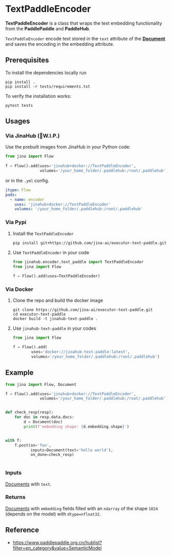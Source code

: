 # TextPaddleEncoder

**TextPaddleEncoder** is a class that wraps the text embedding functionality from the **PaddlePaddle** and **PaddleHub**.


`TextPaddleEncoder` encode text stored in the `text` attribute of the [**Document**](https://github.com/jina-ai/jina/blob/master/.github/2.0/cookbooks/Document.md) and saves the encoding in the embedding attribute.



## Prerequisites

To install the dependencies locally run 
```
pip install .
pip install -r tests/requirements.txt
```
To verify the installation works:
```
pytest tests
```

## Usages

### Via JinaHub (🚧W.I.P.)

Use the prebuilt images from JinaHub in your Python code: 

```python
from jina import Flow
	
f = Flow().add(uses='jinahub+docker://TextPaddleEncoder',
               volumes='/your_home_folder/.paddlehub:/root/.paddlehub')
```

or in the `.yml` config.
	
```yaml
jtype: Flow
pods:
  - name: encoder
    uses: 'jinahub+docker://TextPaddleEncoder'
    volumes: '/your_home_folder/.paddlehub:/root/.paddlehub'
```


### Via Pypi

1. Install the `TextPaddleEncoder`

	```bash
	pip install git+https://github.com/jina-ai/executor-text-paddle.git
	```

1. Use `TextPaddleEncoder` in your code

	```python
	from jinahub.encoder.text_paddle import TextPaddleEncoder
	from jina import Flow
	
	f = Flow().add(uses=TextPaddleEncoder)
	```


### Via Docker

1. Clone the repo and build the docker image

	```shell
	git clone https://github.com/jina-ai/executor-text-paddle.git
	cd executor-text-paddle
	docker build -t jinahub-text-paddle .
	```

1. Use `jinahub-text-paddle` in your codes

	```python
	from jina import Flow
	
	f = Flow().add(
	        uses='docker://jinahub-text-paddle:latest',
            volumes='/your_home_folder/.paddlehub:/root/.paddlehub')
	```
	


## Example 


```python
from jina import Flow, Document

f = Flow().add(uses='jinahub+docker://TextPaddleEncoder',
               volumes='/your_home_folder/.paddlehub:/root/.paddlehub')


def check_resp(resp):
    for doc in resp.data.docs:
        d = Document(doc)
        print(f'embedding shape: {d.embedding.shape}')


with f:
    f.post(on='foo',
           inputs=Document(text='hello world'),
           on_done=check_resp)
	    
```


### Inputs 

[Documents](https://github.com/jina-ai/jina/blob/master/.github/2.0/cookbooks/Document.md) with `text`.

### Returns

[Documents](https://github.com/jina-ai/jina/blob/master/.github/2.0/cookbooks/Document.md) with `embedding` fields filled with an `ndarray` of the shape `1024` (depends on the model) with `dtype=nfloat32`.



## Reference
- https://www.paddlepaddle.org.cn/hublist?filter=en_category&value=SemanticModel
